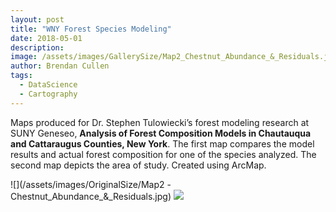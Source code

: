 ```yaml
---
layout: post
title: "WNY Forest Species Modeling"
date: 2018-05-01
description: 
image: /assets/images/GallerySize/Map2_Chestnut_Abundance_&_Residuals.jpg
author: Brendan Cullen
tags:
  - DataScience
  - Cartography
---
```


Maps produced for Dr. Stephen Tulowiecki’s forest modeling research at SUNY Geneseo, **Analysis of Forest Composition Models in Chautauqua and Cattaraugus Counties, New York**. The first map compares the model results and actual forest composition for one of the species analyzed. The second map depicts the area of study. Created using ArcMap.

![](/assets/images/OriginalSize/Map2 -Chestnut_Abundance_&_Residuals.jpg)
![](/assets/images/OriginalSize/Map1_StudyArea.png)